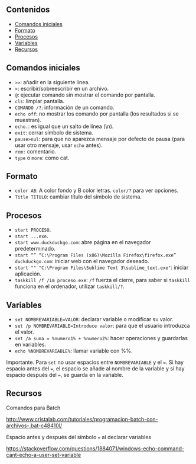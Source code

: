 ## Contenidos

- [Comandos iniciales](#comandos-iniciales)
- [Formato](#formato)
- [Procesos](#procesos)
- [Variables](#variables)
- [Recursos](#recursos)

<a name="#comandos-iniciales"></a>
## Comandos iniciales

- `>>`: añadir en la siguiente linea.
- `>`: escribir/sobreescribir en un archivo.
- `@`: ejecutar comando sin mostrar el comando por pantalla.
- `cls`: limpiar pantalla.
- `COMANDO /?`: información de un comando.
- `echo off`: no mostrar los comando por pantalla (los resultados si se muestran).
- `echo.`: es igual que un salto de línea (\n).
- `exit`: cerrar símbolo de sistema.
- `pause>nul`: para que no aparezca mensaje por defecto de pausa (para usar otro mensaje, usar `echo` antes).
- `rem:` comentario.
- `type` o `more`: como cat.

<a name="#formato"></a>
## Formato

- `color AB`: A color fondo y B color letras. `color/?` para ver opciones.
- `Title TITULO`: cambiar título del símbolo de sistema.

<a name="#procesos"></a>
## Procesos
- `start PROCESO`.
- `start ...exe`.
- `start www.duckduckgo.com`: abre página en el navegador predeterminado.
- `start “” “C:\Program Files (x86)\Mozilla Firefox\firefox.exe” duckduckgo.com`: iniciar web con el navegador deseado.
- `start "" "C:\Program Files\Sublime Text 3\sublime_text.exe"`: iniciar aplicación.
- `taskkill /f /im proceso.exe`: `/f` fuerza el cierre, para saber si `taskkill` funciona en el ordenador, utilizar `taskkill/?`.

<a name="#variables"></a>
## Variables

- `set NOMBREVARIABLE=VALOR`: declarar variable o modificar su valor.
- `set /p NOMBREVARIABLE=Introduce valor`: para que el usuario introduzca el valor.
- `set /a suma = %numero1% + %numero2%`: hacer operaciones y guardarlas en variables.
- `echo %NOMBREVARIABLE%`: llamar variable con %%.

Importante. Para `set` no usar espacios entre `NOMBREVARIABLE` y el `=`. Si hay espacio antes del `=`, el espacio se añade al nombre de la variable y si hay espacio después del `=`, se guarda en la variable.

<a name="#recursos"></a>
## Recursos

Comandos para Batch

<http://www.cristalab.com/tutoriales/programacion-batch-con-archivos-.bat-c48410l/>

Espacio antes y después del símbolo `=` al declarar variables

<https://stackoverflow.com/questions/1884071/windows-echo-command-cant-echo-a-user-set-variable>
